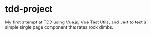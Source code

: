# tdd-project

My first attempt at TDD using Vue.js, Vue Test Utils, and Jest to test a simple single page component that rates rock climbs.
